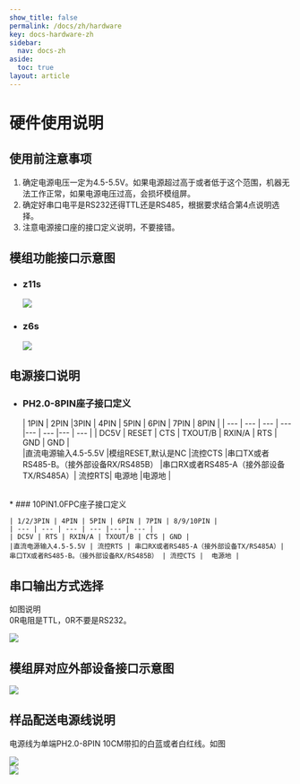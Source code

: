 ```yaml
---
show_title: false
permalink: /docs/zh/hardware
key: docs-hardware-zh
sidebar:
  nav: docs-zh
aside:
  toc: true
layout: article
---
```

# 硬件使用说明
## 使用前注意事项
1. 确定电源电压一定为4.5-5.5V。如果电源超过高于或者低于这个范围，机器无法工作正常，如果电源电压过高，会损坏模组屏。
2. 确定好串口电平是RS232还得TTL还是RS485，根据要求结合第4点说明选择。
3. 注意电源接口座的接口定义说明，不要接错。

## 模组功能接口示意图  
* ### z11s
  ![](https://ae01.alicdn.com/kf/HTB1osCxNxjaK1RjSZFA762dLFXa1.png)
* ### z6s  
  ![](https://ae01.alicdn.com/kf/HTB1nWaJNyLaK1RjSZFx761mPFXaM.png) 
  
## 电源接口说明  
* ### PH2.0-8PIN座子接口定义

   | 1PIN | 2PIN |3PIN | 4PIN | 5PIN | 6PIN | 7PIN | 8PIN |
| --- | --- | --- | --- |--- | --- |--- | --- |
| DC5V | RESET | CTS | TXOUT/B | RXIN/A | RTS | GND | GND |  
|直流电源输入4.5-5.5V |模组RESET,默认是NC  |流控CTS  |串口TX或者RS485-B。（接外部设备RX/RS485B） |串口RX或者RS485-A（接外部设备TX/RS485A）| 流控RTS|  电源地 |电源地 |    

<br/>
*  ### 10PIN1.0FPC座子接口定义  

    | 1/2/3PIN | 4PIN | 5PIN | 6PIN | 7PIN | 8/9/10PIN | 
    | --- | --- | --- | --- |--- | --- |
    | DC5V | RTS | RXIN/A | TXOUT/B | CTS | GND |
    |直流电源输入4.5-5.5V | 流控RTS | 串口RX或者RS485-A（接外部设备TX/RS485A）| 串口TX或者RS485-B。（接外部设备RX/RS485B） | 流控CTS |  电源地 |  
    
    
    
## 串口输出方式选择  
如图说明  
0R电阻是TTL，0R不要是RS232。  

 ![](https://ae01.alicdn.com/kf/HTB15NSoNzTpK1RjSZKP7613UpXat.png) 
 
## 模组屏对应外部设备接口示意图

 ![](https://ae01.alicdn.com/kf/HTB1KimmNxTpK1RjSZFK7612wXXaZ.png) 

## 样品配送电源线说明
 
 电源线为单端PH2.0-8PIN 10CM带扣的白蓝或者白红线。如图    
 
  ![](https://ae01.alicdn.com/kf/HTB1.xrlau3tHKVjSZSg7604QFXaV.png)   
  ![](https://ae01.alicdn.com/kf/HTB13RdNNCzqK1RjSZPc762TepXav.png) 